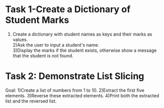  # Task 1-Create a Dictionary of Student Marks
 
1) Create a dictionary with student names as keys and their marks as values.  
2)Ask the user to input a student's name.  
3)Display the marks if the student exists, otherwise show a message that the student is not found.

# Task 2: Demonstrate List Slicing
Goal:
1)Create a list of numbers from 1 to 10.
2)Extract the first five elements.
3)Reverse these extracted elements.
4)Print both the extracted list and the reversed list.
